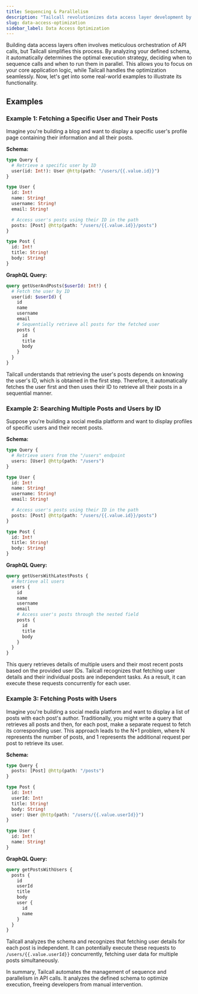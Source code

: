 ```yaml
---
title: Sequencing & Parallelism
description: "Tailcall revolutionizes data access layer development by automating API call orchestration, ensuring optimal execution strategies through advanced sequencing and parallelism techniques."
slug: data-access-optimization
sidebar_label: Data Access Optimization
---
```


Building data access layers often involves meticulous orchestration of API calls, but Tailcall simplifies this process. By analyzing your defined schema, it automatically determines the optimal execution strategy, deciding when to sequence calls and when to run them in parallel. This allows you to focus on your core application logic, while Tailcall handles the optimization seamlessly. Now, let's get into some real-world examples to illustrate its functionality.

## Examples

### Example 1: Fetching a Specific User and Their Posts

Imagine you're building a blog and want to display a specific user's profile page containing their information and all their posts.

**Schema:**

```graphql
type Query {
  # Retrieve a specific user by ID
  user(id: Int!): User @http(path: "/users/{{.value.id}}")
}

type User {
  id: Int!
  name: String!
  username: String!
  email: String!

  # Access user's posts using their ID in the path
  posts: [Post] @http(path: "/users/{{.value.id}}/posts")
}

type Post {
  id: Int!
  title: String!
  body: String!
}
```

**GraphQL Query:**

```graphql
query getUserAndPosts($userId: Int!) {
  # Fetch the user by ID
  user(id: $userId) {
    id
    name
    username
    email
    # Sequentially retrieve all posts for the fetched user
    posts {
      id
      title
      body
    }
  }
}
```

Tailcall understands that retrieving the user's posts depends on knowing the user's ID, which is obtained in the first step. Therefore, it automatically fetches the user first and then uses their ID to retrieve all their posts in a sequential manner.

### Example 2: Searching Multiple Posts and Users by ID

Suppose you're building a social media platform and want to display profiles of specific users and their recent posts.

**Schema:**

```graphql
type Query {
  # Retrieve users from the "/users" endpoint
  users: [User] @http(path: "/users")
}

type User {
  id: Int!
  name: String!
  username: String!
  email: String!

  # Access user's posts using their ID in the path
  posts: [Post] @http(path: "/users/{{.value.id}}/posts")
}

type Post {
  id: Int!
  title: String!
  body: String!
}
```

**GraphQL Query:**

```graphql
query getUsersWithLatestPosts {
  # Retrieve all users
  users {
    id
    name
    username
    email
    # Access user's posts through the nested field
    posts {
      id
      title
      body
    }
  }
}
```

This query retrieves details of multiple users and their most recent posts based on the provided user IDs. Tailcall recognizes that fetching user details and their individual posts are independent tasks. As a result, it can execute these requests concurrently for each user.

### Example 3: Fetching Posts with Users

Imagine you're building a social media platform and want to display a list of posts with each post's author. Traditionally, you might write a query that retrieves all posts and then, for each post, make a separate request to fetch its corresponding user. This approach leads to the N+1 problem, where N represents the number of posts, and 1 represents the additional request per post to retrieve its user.

**Schema:**

```graphql
type Query {
  posts: [Post] @http(path: "/posts")
}

type Post {
  id: Int!
  userId: Int!
  title: String!
  body: String!
  user: User @http(path: "/users/{{.value.userId}}")
}

type User {
  id: Int!
  name: String!
}
```

**GraphQL Query:**

```graphql
query getPostsWithUsers {
  posts {
    id
    userId
    title
    body
    user {
      id
      name
    }
  }
}
```

Tailcall analyzes the schema and recognizes that fetching user details for each post is independent. It can potentially execute these requests to `/users/{{.value.userId}}` concurrently, fetching user data for multiple posts simultaneously.

In summary, Tailcall automates the management of sequence and parallelism in API calls. It analyzes the defined schema to optimize execution, freeing developers from manual intervention.
